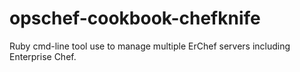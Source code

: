 opschef-cookbook-chefknife
==========================

Ruby cmd-line tool use to manage multiple ErChef servers including Enterprise Chef.
